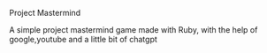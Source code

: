 Project Mastermind

A simple project mastermind game made with Ruby, with the help of google,youtube and a little bit of chatgpt
